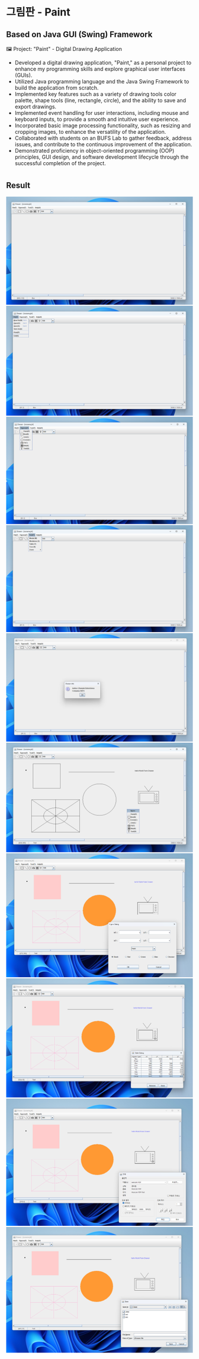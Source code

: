 # 그림판 - Paint 
## Based on Java GUI (Swing) Framework
🖼️
Project: "Paint" - Digital Drawing Application

* Developed a digital drawing application, "Paint," as a personal project to enhance my programming skills and explore graphical user interfaces (GUIs).
* Utilized Java programming language and the Java Swing Framework to build the application from scratch.
* Implemented key features such as a variety of drawing tools color palette, shape tools (line, rectangle, circle), and the ability to save and export drawings.
* Implemented event handling for user interactions, including mouse and keyboard inputs, to provide a smooth and intuitive user experience.
* Incorporated basic image processing functionality, such as resizing and cropping images, to enhance the versatility of the application.
* Collaborated with students on an BUFS Lab to gather feedback, address issues, and contribute to the continuous improvement of the application.
* Demonstrated proficiency in object-oriented programming (OOP) principles, GUI design, and software development lifecycle through the successful completion of the project.


#

## Result

![App Screenshot](/Result_Func/step01.png)
![App Screenshot](/Result_Func/step02.png)
![App Screenshot](/Result_Func/step10.png)
![App Screenshot](/Result_Func/step03.png)
![App Screenshot](/Result_Func/step04.png)
![App Screenshot](/Result_Func/step05.png)
![App Screenshot](/Result_Func/step06.png)
![App Screenshot](/Result_Func/step07.png)
![App Screenshot](/Result_Func/step08.png)
![App Screenshot](/Result_Func/step09.png)
